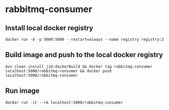 # rabbitmq-consumer

## Install local docker registry
````
docker run -d -p 5000:5000 --restart=always --name registry registry:2
````

## Build image and push to the local docker registry
````
mvn clean install jib:dockerBuild && docker tag rabbitmq-consumer localhost:5000/rabbitmq-consumer && docker push localhost:5000/rabbitmq-consumer
````

## Run image
````
docker run -it --rm localhost:5000/rabbitmq-consumer
````